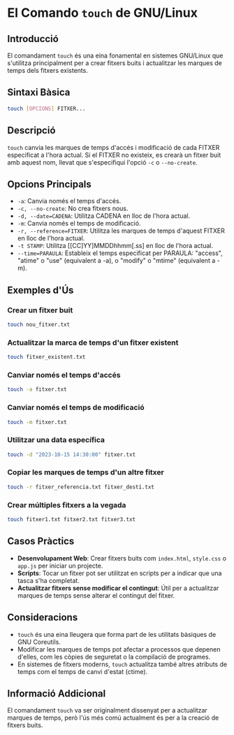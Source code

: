 # El Comando `touch` de GNU/Linux

## Introducció

El comandament `touch` és una eina fonamental en sistemes GNU/Linux que s'utilitza principalment per a crear fitxers buits i actualitzar les marques de temps dels fitxers existents.

## Sintaxi Bàsica

```bash
touch [OPCIONS] FITXER...
```

## Descripció

`touch` canvia les marques de temps d'accés i modificació de cada FITXER especificat a l'hora actual. Si el FITXER no existeix, es crearà un fitxer buit amb aquest nom, llevat que s'especifiqui l'opció `-c` o `--no-create`.

## Opcions Principals

- `-a`: Canvia només el temps d'accés.
- `-c, --no-create`: No crea fitxers nous.
- `-d, --date=CADENA`: Utilitza CADENA en lloc de l'hora actual.
- `-m`: Canvia només el temps de modificació.
- `-r, --reference=FITXER`: Utilitza les marques de temps d'aquest FITXER en lloc de l'hora actual.
- `-t STAMP`: Utilitza [[CC]YY]MMDDhhmm[.ss] en lloc de l'hora actual.
- `--time=PARAULA`: Estableix el temps especificat per PARAULA: "access", "atime" o "use" (equivalent a -a), o "modify" o "mtime" (equivalent a -m).

## Exemples d'Ús

### Crear un fitxer buit

```bash
touch nou_fitxer.txt
```

### Actualitzar la marca de temps d'un fitxer existent

```bash
touch fitxer_existent.txt
```

### Canviar només el temps d'accés

```bash
touch -a fitxer.txt
```

### Canviar només el temps de modificació

```bash
touch -m fitxer.txt
```

### Utilitzar una data específica

```bash
touch -d "2023-10-15 14:30:00" fitxer.txt
```

### Copiar les marques de temps d'un altre fitxer

```bash
touch -r fitxer_referencia.txt fitxer_destí.txt
```

### Crear múltiples fitxers a la vegada

```bash
touch fitxer1.txt fitxer2.txt fitxer3.txt
```

## Casos Pràctics

- **Desenvolupament Web**: Crear fitxers buits com `index.html`, `style.css` o `app.js` per iniciar un projecte.
- **Scripts**: Tocar un fitxer pot ser utilitzat en scripts per a indicar que una tasca s'ha completat.
- **Actualitzar fitxers sense modificar el contingut**: Útil per a actualitzar marques de temps sense alterar el contingut del fitxer.

## Consideracions

- `touch` és una eina lleugera que forma part de les utilitats bàsiques de GNU Coreutils.
- Modificar les marques de temps pot afectar a processos que depenen d'elles, com les còpies de seguretat o la compilació de programes.
- En sistemes de fitxers moderns, `touch` actualitza també altres atributs de temps com el temps de canvi d'estat (ctime).

## Informació Addicional

El comandament `touch` va ser originalment dissenyat per a actualitzar marques de temps, però l'ús més comú actualment és per a la creació de fitxers buits.
